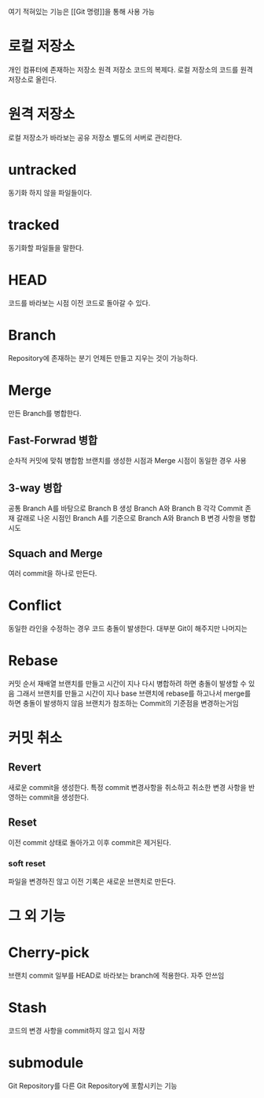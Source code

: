 여기 적혀있는 기능은 [[Git 명령]]을 통해 사용 가능
# 로컬 저장소
개인 컴퓨터에 존재하는 저장소
원격 저장소 코드의 복제다.
로컬 저장소의 코드를 원격 저장소로 올린다.

# 원격 저장소
로컬 저장소가 바라보는 공유 저장소
별도의 서버로 관리한다.

# untracked
동기화 하지 않을 파일들이다.

# tracked
동기화할 파일들을 말한다.

# HEAD
코드를 바라보는 시점
이전 코드로 돌아갈 수 있다.

# Branch
Repository에 존재하는 분기
언제든 만들고 지우는 것이 가능하다.

# Merge
만든 Branch를 병합한다.

## Fast-Forwrad 병합
순차적 커밋에 맞춰 병합함
브랜치를 생성한 시점과 Merge 시점이 동일한 경우 사용

## 3-way 병합
공통 Branch A를 바탕으로 Branch B 생성
Branch A와 Branch B 각각 Commit 존재
갈래로 나온 시점인 Branch A를 기준으로
Branch A와 Branch B 변경 사항을 병합 시도

## Squach and Merge
여러 commit을 하나로 만든다.

# Conflict
동일한 라인을 수정하는 경우 코드 충돌이 발생한다.
대부분 Git이 해주지만 나머지는 

# Rebase
커밋 순서 재배열
브랜치를 만들고 시간이 지나 다시 병합하려 하면 충돌이 발생할 수 있음
그래서 브랜치를 만들고 시간이 지나 base 브랜치에 rebase를 하고나서
merge를 하면 충돌이 발생하지 않음
브랜치가 참조하는 Commit의 기준점을 변경하는거임

# 커밋 취소
## Revert
새로운 commit을 생성한다.
특정 commit 변경사항을 취소하고 취소한 변경 사항을 반영하는 commit을 생성한다.

## Reset
이전 commit 상태로 돌아가고 이후 commit은 제거된다.

### soft reset
파일을 변경하진 않고 이전 기록은 새로운 브랜치로 만든다.

# 그 외 기능
# Cherry-pick
브랜치 commit 일부를 HEAD로 바라보는 branch에 적용한다.
자주 안쓰임

# Stash
코드의 변경 사항을 commit하지 않고 임시 저장

# submodule
Git Repository를 다른 Git Repository에 포함시키는 기능

